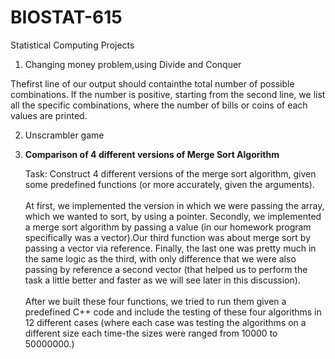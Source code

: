 # BIOSTAT-615
Statistical Computing Projects

1) Changing money problem,using Divide and Conquer

Thefirst line of our output should containthe total number of possible combinations. If the number is positive, starting from the second line, we list all the specific combinations, where the number of bills or coins of each values are printed.

2) Unscrambler game

3) <strong>Comparison of 4 different versions of Merge Sort Algorithm </strong>

    Task: Construct 4 different versions of the merge sort algorithm, given some predefined functions (or more accurately, given the arguments).
    <br><br/>
    At first, we implemented the version in which we were passing the array, which we wanted to sort, by using a pointer. Secondly, we implemented a merge sort algorithm by passing a value (in our homework program specifically was a vector).Our third function was about merge sort by passing a vector via reference. Finally, the last one was pretty much in the same logic as the third, with only difference that we were also passing by reference a second vector (that helped us to perform the task a little better and faster as we will see later in this discussion).
<br><br/>
    After we built these four functions, we tried to run them given a predefined C++ code  and include the testing of these four algorithms in 12 different cases (where each case was testing the algorithms on a different size each time-the sizes were ranged from 10000 to 50000000.)
